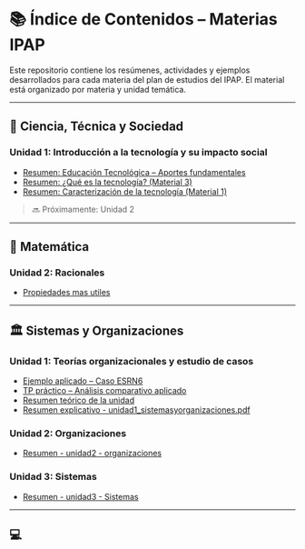 # 📚 Índice de Contenidos – Materias IPAP

Este repositorio contiene los resúmenes, actividades y ejemplos desarrollados para cada materia del plan de estudios del IPAP. El material está organizado por materia y unidad temática.

---

## 🧠 Ciencia, Técnica y Sociedad

### Unidad 1: Introducción a la tecnología y su impacto social

- [Resumen: Educación Tecnológica – Aportes fundamentales](./ciencia_tecnica_y_sociedad/unidad1/resumen-6la-educacion-tecnologica-aportes.md)
- [Resumen: ¿Qué es la tecnología? (Material 3)](./ciencia_tecnica_y_sociedad/unidad1/resumen-material3.md)
- [Resumen: Caracterización de la tecnología (Material 1)](./ciencia_tecnica_y_sociedad/unidad1/resumen-materialN1.md)

> 🔜 Próximamente: Unidad 2

---

## 🧮 Matemática

### Unidad 2: Racionales

- [Propiedades mas utiles](./matematica/propiedases.md)

---

## 🏛️ Sistemas y Organizaciones

### Unidad 1: Teorías organizacionales y estudio de casos

- [Ejemplo aplicado – Caso ESRN6](./sistemas_y_Organizaciones/unidad1/ejemplo-aplicado-tema1.md)
- [TP práctico – Análisis comparativo aplicado](./sistemas_y_Organizaciones/unidad1/pesumen_practico_de_presentacion-unit1.md)
- [Resumen teórico de la unidad](./sistemas_y_Organizaciones/unidad1/resumen-unit1-sistemas_y_organizaciones.md)
- [Resumen explicativo - unidad1_sistemasyorganizaciones.pdf](./sistemas_y_Organizaciones/unidad1/unidad1_sistemasyorganizaciones.md)

>
### Unidad 2: Organizaciones

- [Resumen - unidad2 - organizaciones](./sistemas_y_Organizaciones/unidad2/unidad2_organizaciones.md)

>
### Unidad 3: Sistemas

- [Resumen - unidad3 - Sistemas](./sistemas_y_Organizaciones/unidad3/unidad3-sistemas.md)

---

## 💻
